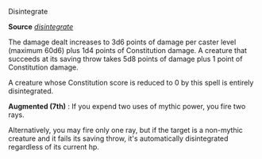 Disintegrate

**Source** [_disintegrate_](spells/disintegrate.md#_disintegrate)

The damage dealt increases to 3d6 points of damage per caster level (maximum 60d6) plus 1d4 points of Constitution damage. A creature that succeeds at its saving throw takes 5d8 points of damage plus 1 point of Constitution damage.

A creature whose Constitution score is reduced to 0 by this spell is entirely disintegrated.

**Augmented (7th)** : If you expend two uses of mythic power, you fire two rays.

Alternatively, you may fire only one ray, but if the target is a non-mythic creature and it fails its saving throw, it's automatically disintegrated regardless of its current hp.

